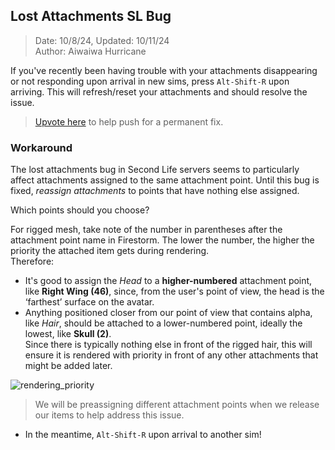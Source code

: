 ## Lost Attachments SL Bug
> Date: 10/8/24, Updated: 10/11/24 \
> Author: Aiwaiwa Hurricane

If you've recently been having trouble with your attachments disappearing or not responding upon arrival in new sims, 
press `Alt-Shift-R` upon arriving. This will refresh/reset your attachments and should resolve the issue.

> [Upvote here](https://feedback.secondlife.com/server-bugs/p/attachment-loss-on-rc-channel-2024-08-2910619830788) to help push for a permanent fix.

### Workaround

The lost attachments bug in Second Life servers seems to particularly affect attachments assigned to the same attachment point.
Until this bug is fixed, _reassign attachments_ to points that have nothing else assigned.

Which points should you choose?

For rigged mesh, take note of the number in parentheses after the attachment point name in Firestorm.
The lower the number, the higher the priority the attached item gets during rendering.\
Therefore:

* It's good to assign the _Head_ to a **higher-numbered** attachment point, like **Right Wing (46)**,
since, from the user's point of view, the head is the ‘farthest’ surface on the avatar.
* Anything positioned closer from our point of view that contains alpha, like _Hair_, should be attached to a lower-numbered point, ideally the lowest, like **Skull (2)**.\
Since there is typically nothing else in front of the rigged hair, this will ensure it is rendered with priority in front of any other attachments that might be added later.

![rendering_priority](https://github.com/user-attachments/assets/97985fc8-8fc2-4d8a-8799-7ef69151312b)

> We will be preassigning different attachment points when we release our items to help address this issue.

* In the meantime, `Alt-Shift-R` upon arrival to another sim!



